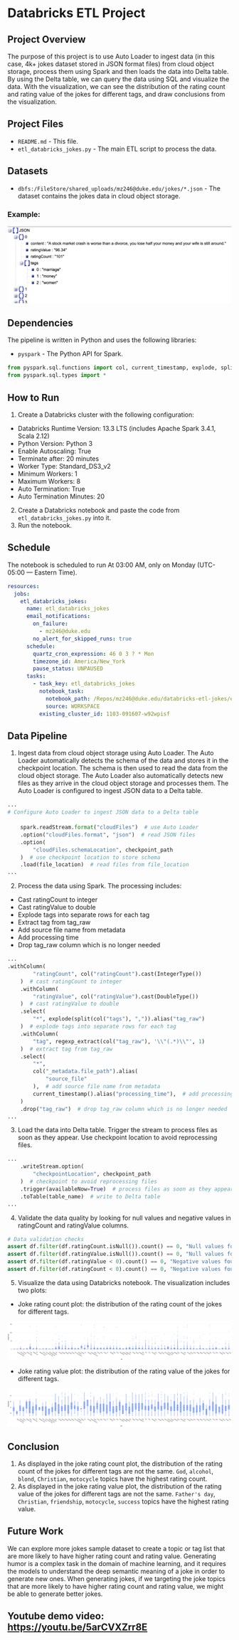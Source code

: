 # Databricks ETL Project

##  Project Overview
The purpose of this project is to use Auto Loader to ingest data (in this case, 4k+ jokes dataset stored in JSON format files) from cloud object storage, process them using Spark and then loads the data into Delta table. By using the Delta table, we can query the data using SQL and visualize the data. With the visualization, we can see the distribution of the rating count and rating value of the jokes for different tags, and draw conclusions from the visualization.

## Project Files
* `README.md` - This file.
* `etl_databricks_jokes.py` - The main ETL script to process the data.

## Datasets
* `dbfs:/FileStore/shared_uploads/mz246@duke.edu/jokes/*.json` - The dataset contains the jokes data in cloud object storage.
### Example:
![Alt text](jokedataset.png)

## Dependencies
The pipeline is written in Python and uses the following libraries:
* `pyspark` - The Python API for Spark.
```python
from pyspark.sql.functions import col, current_timestamp, explode, split, regexp_extract
from pyspark.sql.types import *
```

## How to Run
1. Create a Databricks cluster with the following configuration:
* Databricks Runtime Version: 13.3 LTS (includes Apache Spark 3.4.1, Scala 2.12)
* Python Version: Python 3
* Enable Autoscaling: True
* Terminate after: 20 minutes
* Worker Type: Standard_DS3_v2
* Minimum Workers: 1
* Maximum Workers: 8
* Auto Termination: True
* Auto Termination Minutes: 20
2. Create a Databricks notebook and paste the code from `etl_databricks_jokes.py` into it.
3. Run the notebook.

## Schedule
The notebook is scheduled to run At 03:00 AM, only on Monday (UTC-05:00 — Eastern Time).

```yml
resources:
  jobs:
    etl_databricks_jokes:
      name: etl_databricks_jokes
      email_notifications:
        on_failure:
          - mz246@duke.edu
        no_alert_for_skipped_runs: true
      schedule:
        quartz_cron_expression: 46 0 3 ? * Mon
        timezone_id: America/New_York
        pause_status: UNPAUSED
      tasks:
        - task_key: etl_databricks_jokes
          notebook_task:
            notebook_path: /Repos/mz246@duke.edu/databricks-etl-jokes/etl_databricks_jokes
            source: WORKSPACE
          existing_cluster_id: 1103-091607-w92wpisf
```

## Data Pipeline
1. Ingest data from cloud object storage using Auto Loader. The Auto Loader automatically detects the schema of the data and stores it in the checkpoint location. The schema is then used to read the data from the cloud object storage. The Auto Loader also automatically detects new files as they arrive in the cloud object storage and processes them. The Auto Loader is configured to ingest JSON data to a Delta table.

```python
...
# Configure Auto Loader to ingest JSON data to a Delta table

    spark.readStream.format("cloudFiles")  # use Auto Loader
    .option("cloudFiles.format", "json")  # read JSON files
    .option(
        "cloudFiles.schemaLocation", checkpoint_path
    )  # use checkpoint location to store schema
    .load(file_location)  # read files from file_location
...
```
2. Process the data using Spark. The processing includes:
* Cast ratingCount to integer
* Cast ratingValue to double
* Explode tags into separate rows for each tag
* Extract tag from tag_raw
* Add source file name from metadata
* Add processing time
* Drop tag_raw column which is no longer needed
```python
...
.withColumn(
        "ratingCount", col("ratingCount").cast(IntegerType())
    )  # cast ratingCount to integer
    .withColumn(
        "ratingValue", col("ratingValue").cast(DoubleType())
    )  # cast ratingValue to double
    .select(
        "*", explode(split(col("tags"), ",")).alias("tag_raw")
    )  # explode tags into separate rows for each tag
    .withColumn(
        "tag", regexp_extract(col("tag_raw"), '\\"(.*)\\"', 1)
    )  # extract tag from tag_raw
    .select(
        "*",
        col("_metadata.file_path").alias(
            "source_file"
        ),  # add source file name from metadata
        current_timestamp().alias("processing_time"),  # add processing time
    )
    .drop("tag_raw")  # drop tag_raw column which is no longer needed
...
```
3. Load the data into Delta table. Trigger the stream to process files as soon as they appear. Use checkpoint location to avoid reprocessing files.
```python
...
    .writeStream.option(
        "checkpointLocation", checkpoint_path
    )  # checkpoint to avoid reprocessing files
    .trigger(availableNow=True)  # process files as soon as they appear
    .toTable(table_name)  # write to Delta table
...
```
4. Validate the data quality by looking for null values and negative values in ratingCount and ratingValue columns.
```python
# Data validation checks
assert df.filter(df.ratingCount.isNull()).count() == 0, "Null values found in ratingCount"
assert df.filter(df.ratingValue.isNull()).count() == 0, "Null values found in ratingValue"
assert df.filter(df.ratingValue < 0).count() == 0, "Negative values found in ratingValue"
assert df.filter(df.ratingCount < 0).count() == 0, "Negative values found in ratingCount"
```
5. Visualize the data using Databricks notebook. The visualization includes two plots:
* Joke rating count plot: the distribution of the rating count of the jokes for different tags.

![Alt text](ratingCountplot.png)

* Joke rating value plot: the distribution of the rating value of the jokes for different tags.

![Alt text](ratingValueplot.png)

## Conclusion
1. As displayed in the joke rating count plot, the distribution of the rating count of the jokes for different tags are not the same. `God`, `alcohol`, `blond`, `Christian`, `motocycle` topics have the highest rating count.
2. As displayed in the joke rating value plot, the distribution of the rating value of the jokes for different tags are not the same. `Father's day`, `Christian`, `friendship`, `motocycle`, `success` topics have the highest rating value.

## Future Work
We can explore more jokes sample dataset to create a topic or tag list that are more likely to have higher rating count and rating value. Generating humor is a complex task in the domain of machine learning, and it requires the models to understand the deep semantic meaning of a joke in order to generate new ones. When generating jokes, if we targeting the joke topics that are more likely to have higher rating count and rating value, we might be able to generate better jokes.

## Youtube demo video: https://youtu.be/5arCVXZrr8E
